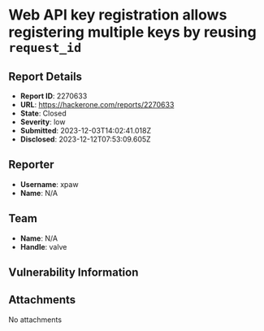 # Web API key registration allows registering multiple keys by reusing `request_id` 

## Report Details
- **Report ID**: 2270633
- **URL**: https://hackerone.com/reports/2270633
- **State**: Closed
- **Severity**: low
- **Submitted**: 2023-12-03T14:02:41.018Z
- **Disclosed**: 2023-12-12T07:53:09.605Z

## Reporter
- **Username**: xpaw
- **Name**: N/A

## Team
- **Name**: N/A
- **Handle**: valve

## Vulnerability Information


## Attachments
No attachments
